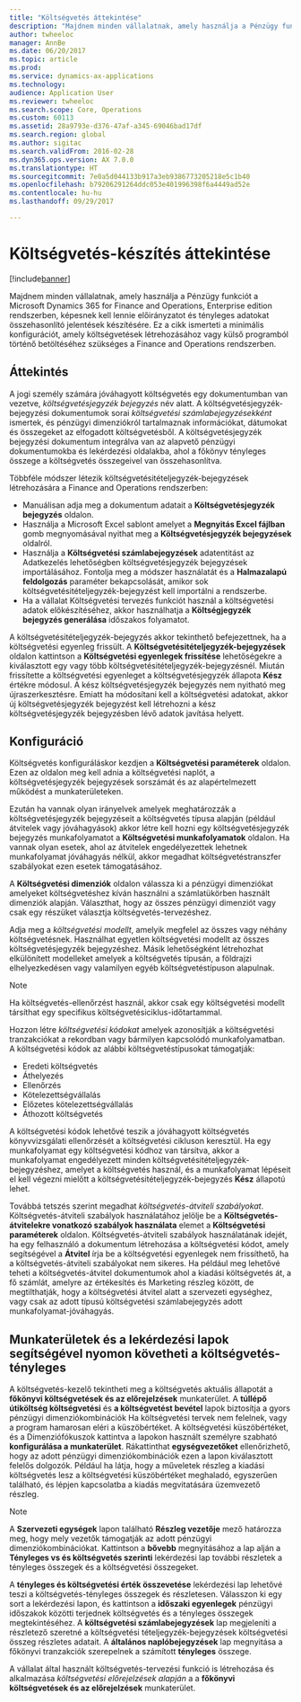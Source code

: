 ```yaml
---
title: "Költségvetés áttekintése"
description: "Majdnem minden vállalatnak, amely használja a Pénzügy funkciót a Microsoft Dynamics 365 for Finance and Operations, Enterprise edition rendszerben, képesnek kell lennie előirányzatot és tényleges adatokat összehasonlító jelentések készítésére. Ez a cikk ismerteti a minimális konfigurációt, amely költségvetések létrehozásához vagy külső programból történő betöltéséhez szükséges a Finance and Operations, Enterprise edition rendszerben."
author: twheeloc
manager: AnnBe
ms.date: 06/20/2017
ms.topic: article
ms.prod: 
ms.service: dynamics-ax-applications
ms.technology: 
audience: Application User
ms.reviewer: twheeloc
ms.search.scope: Core, Operations
ms.custom: 60113
ms.assetid: 28a9793e-d376-47af-a345-69046bad17df
ms.search.region: global
ms.author: sigitac
ms.search.validFrom: 2016-02-28
ms.dyn365.ops.version: AX 7.0.0
ms.translationtype: HT
ms.sourcegitcommit: 7e0a5d044133b917a3eb9386773205218e5c1b40
ms.openlocfilehash: b79206291264ddc053e401996398f6a4449ad52e
ms.contentlocale: hu-hu
ms.lasthandoff: 09/29/2017

---
```


# <a name="budgeting-overview"></a>Költségvetés-készítés áttekintése 

[!include[banner](../includes/banner.md)]


Majdnem minden vállalatnak, amely használja a Pénzügy funkciót a Microsoft Dynamics 365 for Finance and Operations, Enterprise edition rendszerben, képesnek kell lennie előirányzatot és tényleges adatokat összehasonlító jelentések készítésére. Ez a cikk ismerteti a minimális konfigurációt, amely költségvetések létrehozásához vagy külső programból történő betöltéséhez szükséges a Finance and Operations rendszerben.

<a name="overview"></a>Áttekintés
--------

A jogi személy számára jóváhagyott költségvetés egy dokumentumban van vezetve, *költségvetésjegyzék bejegyzés* név alatt. A költségvetésjegyzék-bejegyzési dokumentumok sorai *költségvetési számlabejegyzésekként* ismertek, és pénzügyi dimenziókról tartalmaznak információkat, dátumokat és összegeket az elfogadott költségvetésből. A költségvetésjegyzék bejegyzési dokumentum integrálva van az alapvető pénzügyi dokumentumokba és lekérdezési oldalakba, ahol a főkönyv tényleges összege a költségvetés összegeivel van összehasonlítva. 

Többféle módszer létezik költségvetésitételjegyzék-bejegyzések létrehozására a Finance and Operations rendszerben:

-   Manuálisan adja meg a dokumentum adatait a **Költségvetésjegyzék bejegyzés** oldalon.
-   Használja a Microsoft Excel sablont amelyet a **Megnyitás Excel fájlban** gomb megnyomásával nyithat meg a **Költségvetésjegyzék bejegyzések** oldalról.
-   Használja a **Költségvetési számlabejegyzések** adatentitást az Adatkezelés lehetőségben költségvetésjegyzék bejegyzések importálásához. Fontolja meg a módszer használatát és a **Halmazalapú** **feldolgozás** paraméter bekapcsolását, amikor sok költségvetésitételjegyzék-bejegyzést kell importálni a rendszerbe.
-   Ha a vállalat Költségvetési tervezés funkciót használ a költségvetési adatok előkészítéséhez, akkor használhatja a **Költségjegyzék bejegyzés generálása** időszakos folyamatot.

A költségvetésitételjegyzék-bejegyzés akkor tekinthető befejezettnek, ha a költségvetési egyenleg frissült. A **Költségvetésitételjegyzék-bejegyzések** oldalon kattintson a **Költségvetési egyenlegek frissítése** lehetőségekre a kiválasztott egy vagy több költségvetésitételjegyzék-bejegyzésnél. Miután frissítette a költségvetési egyenleget a költségvetésjegyzék állapota **Kész** értékre módosul. A kész költségvetésjegyzék bejegyzés nem nyitható meg újraszerkesztésre. Emiatt ha módosítani kell a költségvetési adatokat, akkor új költségvetésjegyzék bejegyzést kell létrehozni a kész költségvetésjegyzék bejegyzésben lévő adatok javítása helyett.

## <a name="configuration"></a>Konfiguráció
Költségvetés konfiguráláskor kezdjen a **Költségvetési paraméterek** oldalon. Ezen az oldalon meg kell adnia a költségvetési naplót, a költségvetésjegyzék bejegyzések sorszámát és az alapértelmezett működést a munkaterületeken.

Ezután ha vannak olyan irányelvek amelyek meghatározzák a költségvetésjegyzék bejegyzéseit a költségvetés típusa alapján (például átvitelek vagy jóváhagyások) akkor létre kell hozni egy költségvetésjegyzék bejegyzés munkafolyamatot a **Költségvetési munkafolyamatok** oldalon. Ha vannak olyan esetek, ahol az átvitelek engedélyezettek lehetnek munkafolyamat jóváhagyás nélkül, akkor megadhat költségvetéstranszfer szabályokat ezen esetek támogatásához. 

A **Költségvetési dimenziók** oldalon válassza ki a pénzügyi dimenziókat amelyeket költségvetéshez kíván használni a számlatükörben használt dimenziók alapján. Választhat, hogy az összes pénzügyi dimenziót vagy csak egy részüket választja költségvetés-tervezéshez.

Adja meg a *költségvetési modellt*, amelyik megfelel az összes vagy néhány költségvetésnek. Használhat egyetlen költségvetési modellt az összes költségvetésjegyzék bejegyzéshez. Másik lehetőségként létrehozhat elkülönített modelleket amelyek a költségvetés típusán, a földrajzi elhelyezkedésen vagy valamilyen egyéb költségvetéstípuson alapulnak. 

> [!NOTE] 
> Ha költségvetés-ellenőrzést használ, akkor csak egy költségvetési modellt társíthat egy specifikus költségvetésiciklus-időtartammal. 

Hozzon létre *költségvetési kódokat* amelyek azonosítják a költségvetési tranzakciókat a rekordban vagy bármilyen kapcsolódó munkafolyamatban. A költségvetési kódok az alábbi költségvetéstípusokat támogatják:

-   Eredeti költségvetés
-   Áthelyezés
-   Ellenőrzés
-   Kötelezettségvállalás
-   Előzetes kötelezettségvállalás
-   Áthozott költségvetés

A költségvetési kódok lehetővé teszik a jóváhagyott költségvetés könyvvizsgálati ellenőrzését a költségvetési cikluson keresztül. Ha egy munkafolyamat egy költségvetési kódhoz van társítva, akkor a munkafolyamat engedélyezett minden költségvetésitételjegyzék-bejegyzéshez, amelyet a költségvetés használ, és a munkafolyamat lépéseit el kell végezni mielőtt a költségvetésitételjegyzék-bejegyzés **Kész** állapotú lehet.  

Továbbá tetszés szerint megadhat *költségvetés-átviteli szabályokat*. Költségvetés-átviteli szabályok használatához jelölje be a **Költségvetés-átvitelekre vonatkozó szabályok használata** elemet a **Költségvetési paraméterek** oldalon. Költségvetés-átviteli szabályok használatának idejét, ha egy felhasználó a dokumentum létrehozása a költségvetési kódot, amely segítségével a **Átvitel** írja be a költségvetési egyenlegek nem frissíthető, ha a költségvetés-átviteli szabályokat nem sikeres. Ha például meg lehetővé teheti a költségvetés-átvitel dokumentumok ahol a kiadási költségvetés át, a fő számlát, amelyre az értékesítés és Marketing részleg között, de megtilthatják, hogy a költségvetési átvitel alatt a szervezeti egységhez, vagy csak az adott típusú költségvetési számlabejegyzés adott munkafolyamat-jóváhagyás.

## <a name="using-workspaces-and-inquiry-pages-to-track-budget-vs-actuals"></a>Munkaterületek és a lekérdezési lapok segítségével nyomon követheti a költségvetés-tényleges
A költségvetés-kezelő tekintheti meg a költségvetés aktuális állapotát a **főkönyvi költségvetések és az előrejelzések** munkaterület. A **túllépő útiköltség költségvetési** és **a költségvetést bevétel** lapok biztosítja a gyors pénzügyi dimenziókombinációk Ha költségvetési tervek nem felelnek, vagy a program hamarosan eléri a küszöbértéket. A költségvetési küszöbértéket, és a Dimenziófókuszok kattintva a lapokon használt személyre szabható **konfigurálása a munkaterület**. Rákattinthat **egységvezetőket** ellenőrizhető, hogy az adott pénzügyi dimenziókombinációk ezen a lapon kiválasztott felelős dolgozók. Például ha látja, hogy a műveletek részleg a kiadási költségvetés lesz a költségvetési küszöbértéket meghaladó, egyszerűen található, és lépjen kapcsolatba a kiadás megvitatására üzemvezető részleg. 

> [!NOTE] 
> A **Szervezeti egységek** lapon található **Részleg vezetője** mező határozza meg, hogy mely vezetők támogatják az adott pénzügyi dimenziókombinációkat. Kattintson a **bővebb** megnyitásához a lap alján a **Tényleges vs és költségvetés szerinti** lekérdezési lap további részletek a tényleges összegek és a költségvetési összegeket. 

A **tényleges és költségvetési érték összevetése** lekérdezési lap lehetővé teszi a költségvetés-tényleges összegek és részletesen. Válasszon ki egy sort a lekérdezési lapon, és kattintson a **időszaki egyenlegek** pénzügyi időszakok közötti terjednek költségvetés és a tényleges összegek megtekintéséhez. A **költségvetési számlabejegyzések** lap megjeleníti a részletező szeretné a költségvetési tételjegyzék-bejegyzések költségvetési összeg részletes adatait. A **általános naplóbejegyzések** lap megnyitása a főkönyvi tranzakciók szerepelnek a számított **tényleges** összege. 

A vállalat által használt költségvetés-tervezési funkció is létrehozása és alkalmazása *költségvetési előrejelzések alapján* a a **főkönyvi költségvetések és az előrejelzések** munkaterület.




